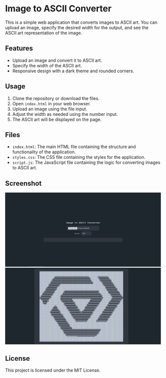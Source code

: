 
# Image to ASCII Converter

This is a simple web application that converts images to ASCII art. You can upload an image, specify the desired width for the output, and see the ASCII art representation of the image.

## Features

- Upload an image and convert it to ASCII art.
- Specify the width of the ASCII art.
- Responsive design with a dark theme and rounded corners.

## Usage

1. Clone the repository or download the files.
2. Open `index.html` in your web browser.
3. Upload an image using the file input.
4. Adjust the width as needed using the number input.
5. The ASCII art will be displayed on the page.

## Files

- `index.html`: The main HTML file containing the structure and functionality of the application.
- `styles.css`: The CSS file containing the styles for the application.
- `script.js`: The JavaScript file containing the logic for converting images to ASCII art.

## Screenshot

![Screenshot](Screenshot_1.png)
![Screenshot](Screenshot_2.png)

## License

This project is licensed under the MIT License.
